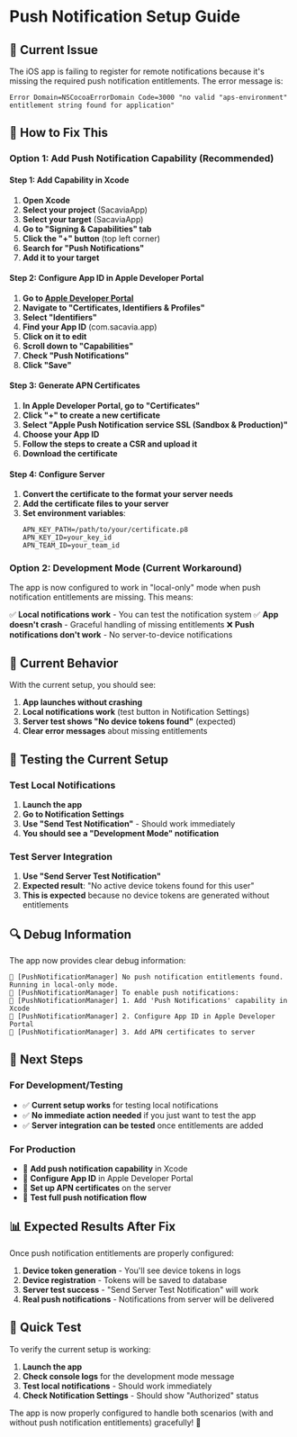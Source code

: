 # Push Notification Setup Guide

## 🚨 **Current Issue**

The iOS app is failing to register for remote notifications because it's missing the required push notification entitlements. The error message is:

```
Error Domain=NSCocoaErrorDomain Code=3000 "no valid "aps-environment" entitlement string found for application"
```

## 🔧 **How to Fix This**

### **Option 1: Add Push Notification Capability (Recommended)**

#### **Step 1: Add Capability in Xcode**
1. **Open Xcode**
2. **Select your project** (SacaviaApp)
3. **Select your target** (SacaviaApp)
4. **Go to "Signing & Capabilities" tab**
5. **Click the "+" button** (top left corner)
6. **Search for "Push Notifications"**
7. **Add it to your target**

#### **Step 2: Configure App ID in Apple Developer Portal**
1. **Go to [Apple Developer Portal](https://developer.apple.com/account/)**
2. **Navigate to "Certificates, Identifiers & Profiles"**
3. **Select "Identifiers"**
4. **Find your App ID** (com.sacavia.app)
5. **Click on it to edit**
6. **Scroll down to "Capabilities"**
7. **Check "Push Notifications"**
8. **Click "Save"**

#### **Step 3: Generate APN Certificates**
1. **In Apple Developer Portal, go to "Certificates"**
2. **Click "+" to create a new certificate**
3. **Select "Apple Push Notification service SSL (Sandbox & Production)"**
4. **Choose your App ID**
5. **Follow the steps to create a CSR and upload it**
6. **Download the certificate**

#### **Step 4: Configure Server**
1. **Convert the certificate to the format your server needs**
2. **Add the certificate files to your server**
3. **Set environment variables**:
   ```
   APN_KEY_PATH=/path/to/your/certificate.p8
   APN_KEY_ID=your_key_id
   APN_TEAM_ID=your_team_id
   ```

### **Option 2: Development Mode (Current Workaround)**

The app is now configured to work in "local-only" mode when push notification entitlements are missing. This means:

✅ **Local notifications work** - You can test the notification system
✅ **App doesn't crash** - Graceful handling of missing entitlements
❌ **Push notifications don't work** - No server-to-device notifications

## 📱 **Current Behavior**

With the current setup, you should see:

1. **App launches without crashing**
2. **Local notifications work** (test button in Notification Settings)
3. **Server test shows "No device tokens found"** (expected)
4. **Clear error messages** about missing entitlements

## 🧪 **Testing the Current Setup**

### **Test Local Notifications**
1. **Launch the app**
2. **Go to Notification Settings**
3. **Use "Send Test Notification"** - Should work immediately
4. **You should see a "Development Mode" notification**

### **Test Server Integration**
1. **Use "Send Server Test Notification"** 
2. **Expected result**: "No active device tokens found for this user"
3. **This is expected** because no device tokens are generated without entitlements

## 🔍 **Debug Information**

The app now provides clear debug information:

```
📱 [PushNotificationManager] No push notification entitlements found. Running in local-only mode.
📱 [PushNotificationManager] To enable push notifications:
📱 [PushNotificationManager] 1. Add 'Push Notifications' capability in Xcode
📱 [PushNotificationManager] 2. Configure App ID in Apple Developer Portal
📱 [PushNotificationManager] 3. Add APN certificates to server
```

## 🎯 **Next Steps**

### **For Development/Testing**
- ✅ **Current setup works** for testing local notifications
- ✅ **No immediate action needed** if you just want to test the app
- ✅ **Server integration can be tested** once entitlements are added

### **For Production**
- 🔧 **Add push notification capability** in Xcode
- 🔧 **Configure App ID** in Apple Developer Portal
- 🔧 **Set up APN certificates** on the server
- 🔧 **Test full push notification flow**

## 📊 **Expected Results After Fix**

Once push notification entitlements are properly configured:

1. **Device token generation** - You'll see device tokens in logs
2. **Device registration** - Tokens will be saved to database
3. **Server test success** - "Send Server Test Notification" will work
4. **Real push notifications** - Notifications from server will be delivered

## 🚀 **Quick Test**

To verify the current setup is working:

1. **Launch the app**
2. **Check console logs** for the development mode message
3. **Test local notifications** - Should work immediately
4. **Check Notification Settings** - Should show "Authorized" status

The app is now properly configured to handle both scenarios (with and without push notification entitlements) gracefully! 🎉







